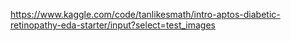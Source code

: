 https://www.kaggle.com/code/tanlikesmath/intro-aptos-diabetic-retinopathy-eda-starter/input?select=test_images
